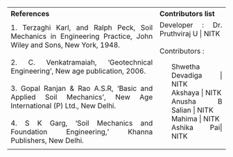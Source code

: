 <table style="text-align: justify;">
<tr style="background-color: transparent;">
  <th>References</th>
    <th>Contributors list</th>
  </tr>
  <tr style="background-color: transparent;">
  <td>
    1.	Terzaghi Karl, and Ralph Peck, Soil Mechanics in Engineering Practice, John Wiley and Sons, New York, 1948. </br></br>
    2.	C. Venkatramaiah, ‘Geotechnical Engineering’, New age publication, 2006.</br></br>
    3.	Gopal Ranjan & Rao A.S.R, ‘Basic and Applied Soil Mechanics’, New Age International (P) Ltd., New Delhi.</br></br>
    4.	S K Garg, ‘Soil Mechanics and Foundation Engineering,’ Khanna Publishers, New Delhi.
  </td>
    <td>Developer : Dr. Pruthviraj U | NITK</br></br>
    Contributors :
    <ul style="list-style-type: none;">
    <li>Shwetha Devadiga | NITK</li>
    <li>Akshaya | NITK</li>
    <li>Anusha B Salian | NITK</li>
    <li>Mahima | NITK</li>
    <li>Ashika Pai| NITK</li>
    </ul></td>
  </tr>
</table>
